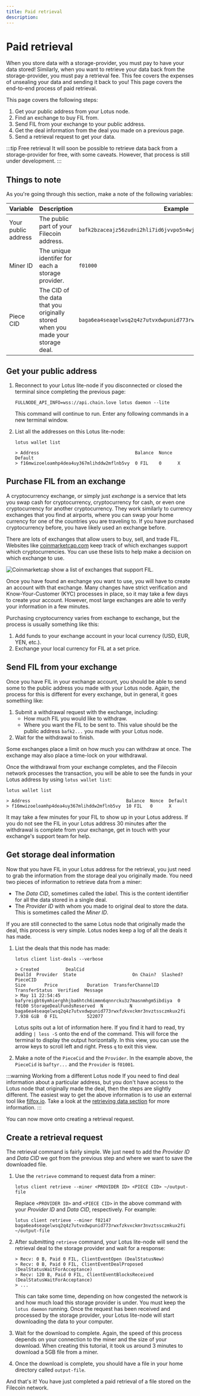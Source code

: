 ```yaml
---
title: Paid retrieval
description:
---
```


# Paid retrieval

When you store data with a storage-provider, you must pay to have your data stored! Similarly, when you want to retrieve your data back from the storage-provider, you must pay a retrieval fee. This fee covers the expenses of unsealing your data and sending it back to you! This page covers the end-to-end process of paid retrieval.

This page covers the following steps:

1. Get your public address from your Lotus node.
1. Find an exchange to buy FIL from.
1. Send FIL from your exchange to your public address.
1. Get the deal information from the deal you made on a previous page.
1. Send a retrieval request to get your data.

:::tip Free retrieval
It will soon be possible to retrieve data back from a storage-provider for free, with some caveats. However, that process is still under development.
:::

## Things to note

As you're going through this section, make a note of the following variables:

| Variable | Description | Example |
| --- | --- | --- |
| Your public address | The public part of your Filecoin address. | `bafk2bzaceajz56zudni2hli7id6jvvpo5n4wj5eoxm5xwj2ipthwc2pkgowwu` |
| Miner ID | The unique identifer for each a storage provider. | `f01000` | 
| Piece CID | The CID of the data that you originally stored when you made your storage deal. | `baga6ea4seaqelwsq2q4z7utvxdwpunid773rwxfzkvxckmr3nvztssczmkux2fi` |

## Get your public address

1. Reconnect to your Lotus lite-node if you disconnected or closed the terminal since completing the previous page:

    ```shell
    FULLNODE_API_INFO=wss://api.chain.love lotus daemon --lite
    ```

    This command will continue to run. Enter any following commands in a new terminal window.

1. List all the addresses on this Lotus lite-node:

    ```shell
    lotus wallet list

    > Address                                    Balance  Nonce  Default  
    > f16mwizoeloamhp4dea4uy367mlihddw2mflnb5vy  0 FIL    0      X  
    ```

## Purchase FIL from an exchange 

A cryptocurrency exchange, or simply just _exchange_ is a service that lets you swap cash for cryptocurrency, cryptocurrency for cash, or even one cryptocurrency for another cryptocurrency. They work similarly to currency exchanges that you find at airports, where you can swap your home currency for one of the countries you are traveling to. If you have purchased cryptocurrency before, you have likely used an exchange before.

There are lots of exchanges that allow users to buy, sell, and trade FIL. Websites like [coinmarketcap.com](https://coinmarketcap.com/currencies/filecoin/markets/) keep track of which exchanges support which cryptocurrencies. You can use these lists to help make a decision on which exchange to use.

![Coinmarketcap show a list of exchanges that support FIL.](./images/coinmarketcap-exchanges.png)

Once you have found an exchange you want to use, you will have to create an account with that exchange. Many changes have strict verification and Know-Your-Customer (KYC) processes in place, so it may take a few days to create your account. However, most large exchanges are able to verify your information in a few minutes.

Purchasing cryptocurrency varies from exchange to exchange, but the process is usually something like this:

1. Add funds to your exchange account in your local currency (USD, EUR, YEN, etc.).
1. Exchange your local currency for FIL at a set price.

## Send FIL from your exchange

Once you have FIL in your exchange account, you should be able to send some to the public address you made with your Lotus node. Again, the process for this is different for every exchange, but in general, it goes something like:

1. Submit a withdrawal request with the exchange, including:
    - How much FIL you would like to withdraw.
    - Where you want the FIL to be sent to. This value should be the public address `bafk2...` you made with your Lotus node.
1. Wait for the withdrawal to finish.

Some exchanges place a limit on how much you can withdraw at once. The exchange may also place a time-lock on your withdrawal.

Once the withdrawal from your exchange completes, and the Filecoin network processes the transaction, you will be able to see the funds in your Lotus address by using `lotus wallet list`:

```shell
lotus wallet list

> Address                                    Balance  Nonce  Default  
> f16mwizoeloamhp4dea4uy367mlihddw2mflnb5vy  10 FIL   0      X
```

It may take a few minutes for your FIL to show up in your Lotus address. If you do not see the FIL in your Lotus address 30 minutes after the withdrawal is complete from your exchange, get in touch with your exchange's support team for help.

## Get storage deal information

Now that you have FIL in your Lotus address for the retrieval, you just need to grab the information from the storage deal you originally made. You need two pieces of information to retrieve data from a miner:

- The _Data CID_, sometimes called the _label_. This is the content identifier for all the data stored in a single deal.
- The _Provider ID_ with whom you made to original deal to store the data. This is sometimes called the _Miner ID_. 

If you are still connected to the same Lotus node that originally made the deal, this process is very simple. Lotus nodes keep a log of all the deals it has made.

1. List the deals that this node has made:

    ```shell
    lotus client list-deals --verbose

    > Created          DealCid                                                      DealId  Provider  State                     On Chain?  Slashed?  PieceCID                                                          Size       Price           Duration  TransferChannelID                                                                                                              TransferStatus  Verified  Message
    > May 11 22:54:45  bafyreigbt6ymhierghhjba6htch6immn6qnnrcku3z7masnmhgm5ibdiya  0       f0100 StorageDealFundsReserved  N          N         baga6ea4seaqelwsq2q4z7utvxdwpunid773rwxfzkvxckmr3nvztssczmkux2fi  7.938 GiB  0 FIL           522077
    ```

    Lotus spits out a lot of information here. If you find it hard to read, try adding `| less -S` onto the end of the command. This will force the terminal to display the output horizontally. In this view, you can use the arrow keys to scroll left and right. Press `q` to exit this view.

1. Make a note of the `PieceCid` and the `Provider`. In the example above, the `PieceCid` is `baftyr...` and the `Provider` is `f01001`. 

:::warning Working from a different Lotus node
If you need to find deal information about a particular address, but you don't have access to the Lotus node that originally made the deal, then the steps are slightly different. The easiest way to get the above information is to use an external tool like [filfox.io](https://filfox.io). Take a look at the [retrieving data section](../../store/lotus/retrieve-data/) for more information.
:::

You can now move onto creating a retrieval request.

## Create a retrieval request

The retrieval command is fairly simple. We just need to add the _Provider ID_ and _Data CID_ we got from the previous step and where we want to save the downloaded file.

1. Use the `retrieve` command to request data from a miner:

    ```shell
    lotus client retrieve --miner <PROVIDER ID> <PIECE CID> ~/output-file
    ```

    Replace `<PROVIDER ID>` and `<PIECE CID>` in the above command with your _Provider ID_ and _Data CID_, respectively. For example:

    ```shell
    lotus client retrieve --miner f02147 baga6ea4seaqelwsq2q4z7utvxdwpunid773rwxfzkvxckmr3nvztssczmkux2fi ~/output-file
    ```

1. After submitting `retrieve` command, your Lotus lite-node will send the retrieval deal to the storage provider and wait for a response:

    ```shell
    > Recv: 0 B, Paid 0 FIL, ClientEventOpen (DealStatusNew)
    > Recv: 0 B, Paid 0 FIL, ClientEventDealProposed (DealStatusWaitForAcceptance)
    > Recv: 120 B, Paid 0 FIL, ClientEventBlocksReceived (DealStatusWaitForAcceptance)
    > ...
    ```

    This can take some time, depending on how congested the network is and how much load this storage provider is under. You must keep the `lotus daemon` running. Once the request has been received and processed by the storage provider, your Lotus lite-node will start downloading the data to your computer.

1. Wait for the download to complete. Again, the speed of this process depends on your connection to the miner and the size of your download. When creating this tutorial, it took us around 3 minutes to download a 5GB file from a miner.
1. Once the download is complete, you should have a file in your home directory called `output-file`.

And that's it! You have just completed a paid retrieval of a file stored on the Filecoin network.

